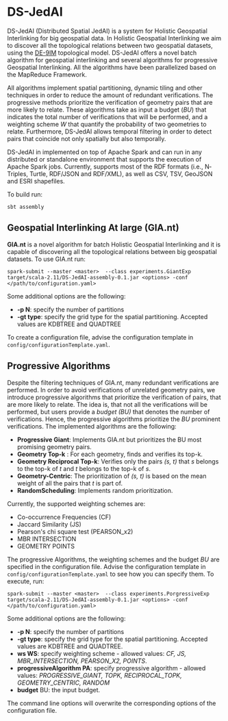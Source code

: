 # DS-JedAI 

DS-JedAI (Distributed Spatial JedAI) is a system for Holistic Geospatial Interlinking for big geospatial data.
In Holistic Geospatial Interlinking we aim to discover all the topological relations between two geospatial datasets, 
using the [DE-9IM](https://en.wikipedia.org/wiki/DE-9IM) topological model. DS-JedAI offers a novel batch algorithm for
geospatial interlinking and several algorithms for progressive Geospatial Interlinking. All the algorithms have been 
parallelized based on the MapReduce Framework. 

All algorithms implement spatial partitioning, dynamic tiling and other techniques in order to reduce the amount of redundant
verifications. The progressive methods prioritize the verification of geometry pairs that are more likely to relate. 
These algorithms take as input a budget (*BU*) that indicates the total number of verifications that will be performed, 
and a weighting scheme *W* that quantify the probability of two geometries to relate. Furthermore, DS-JedAI allows
temporal filtering in order to detect pairs that coincide not only spatially but also temporally.

DS-JedAI in implemented on top of Apache Spark and can run in any distributed or standalone environment that
supports the execution of Apache Spark jobs. Currently, supports most of the RDF formats (i.e., N­Triples, Turtle,
RDF/JSON and RDF/XML), as well as CSV, TSV, GeoJSON and ESRI shapefiles.

To build run: 
    
    sbt assembly

 
## Geospatial Interlinking At large (GIA.nt)

**GIA.nt** is a novel algorithm for batch Holistic Geospatial Interlinking and it is capable of discovering all the topological relations
between big geospatial datasets. To use GIA.nt run:

    spark-submit --master <master>  --class experiments.GiantExp  target/scala-2.11/DS-JedAI-assembly-0.1.jar <options> -conf </path/to/configuration.yaml>

Some additional options are the following:

- **-p N**: specify the number of partitions
- **-gt type**: specify the grid type for the spatial partitioning. Accepted values are KDBTREE and QUADTREE

To create a configuration file, advise the configuration template in `config/configurationTemplate.yaml`.

## Progressive Algorithms

Despite the filtering techniques of GIA.nt, many redundant verifications are performed. In order to avoid verifications of
unrelated geometry pairs, we introduce progressive algorithms that prioritize the verification of pairs, that are more likely 
to relate. The idea is, that not all the verifications will be performed, but users provide a *budget (BU)* that denotes the number of verifications. 
Hence, the progressive algorithms prioritize the *BU* prominent verifications.
The implemented algorithms are the following:

- **Progressive Giant**: Implements GIA.nt but prioritizes the BU most promising geometry pairs. 
- **Geometry Top-k** :  For each geometry, finds and verifies its top-k.
- **Geometry Reciprocal Top-k**: Verifies only the pairs *(s, t)* that *s* belongs to the top-k of *t* and *t* belongs to the top-k of *s*.
- **Geometry-Centric**: The prioritization of *(s, t)* is based on the mean weight of all the pairs that *t* is part of.
- **RandomScheduling**: Implements random prioritization.

Currently, the supported weighting schemes are:

- Co-occurrence Frequencies (CF)
- Jaccard Similarity (JS)
- Pearson's chi square test (PEARSON_x2)
- MBR INTERSECTION
- GEOMETRY POINTS 

The progressive Algorithms, the weighting schemes and the budget *BU* are specified in the configuration file. Advise the 
configuration template in `config/configurationTemplate.yaml` to see how you can specify them. To execute, run:

    spark-submit --master <master>  --class experiments.PorgressiveExp  target/scala-2.11/DS-JedAI-assembly-0.1.jar <options> -conf </path/to/configuration.yaml>
    
Some additional options are the following:

- **-p N**: specify the number of partitions
- **-gt type**: specify the grid type for the spatial partitioning. Accepted values are KDBTREE and QUADTREE.
- **ws WS**: specify weighting scheme - allowed values: *CF, JS, MBR_INTERSECTION, PEARSON_X2, POINTS*.
- **progressiveAlgorithm PA**:  specify progressive algorithm - allowed values: *PROGRESSIVE_GIANT, TOPK, RECIPROCAL_TOPK, GEOMETRY_CENTRIC, RANDOM*
- **budget** BU: the input budget.

The command line options will overwrite the corresponding options of the configuration file. 